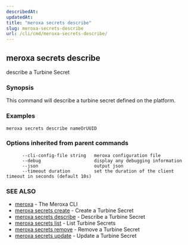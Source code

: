 ```yaml
---
describedAt: 
updatedAt: 
title: "meroxa secrets describe"
slug: meroxa-secrets-describe
url: /cli/cmd/meroxa-secrets-describe/
---
```

## meroxa secrets describe

describe a Turbine Secret

### Synopsis

This command will describe a turbine secret defined on the platform.

### Examples

```
meroxa secrets describe nameOrUUID 
```

### Options inherited from parent commands

```
      --cli-config-file string   meroxa configuration file
      --debug                    display any debugging information
      --json                     output json
      --timeout duration         set the duration of the client timeout in seconds (default 10s)
```

### SEE ALSO

* [meroxa](/docs/cmd/www/meroxa.md)	 - The Meroxa CLI
* [meroxa secrets create](/docs/cmd/www/meroxa-secrets-create.md)	 - Create a Turbine Secret
* [meroxa secrets describe](/docs/cmd/www/meroxa-secrets-describe.md)	 - Describe a Turbine Secret
* [meroxa secrets list](/docs/cmd/www/meroxa-secrets-list.md)	 - List Turbine Secrets
* [meroxa secrets remove](/docs/cmd/www/meroxa-secrets-remove.md)	 - Remove a Turbine Secret
* [meroxa secrets update](/docs/cmd/www/meroxa-secrets-update.md)	 - Update a Turbine Secret

